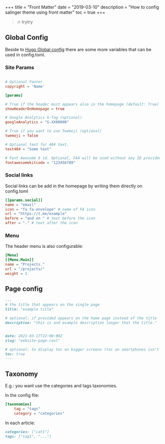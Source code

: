 +++
title = "Front Matter"
date = "2019-03-10"
description = "How to config salinger theme using front matter"
toc = true
+++

> 🔥 trytry

## Global Config  
Beside to [Hugo Global config](https://gohugo.io/content-management/front-matter/) there are some more variables that can be used in config.toml.

### Site Params  

```toml

# Optional Footer
copyright = 'Name'

[params]

# True if the header must appears also in the homepage (default: True)
showHeaderOnHomepage = true

# Google Analytics G-Tag (optional)
googleAnalytics = "G-XX00000"

# True if you want to use Twemoji (optional)
twemoji = false

# Optional text for 404 text.
text404 = "Some text"

# Font Awesome 6 id. Optional, FA4 will be used without any ID provided.
fontawesomekitcode = "123456789"
```

### Social links  

Social links can be add in the homepage by writing them directly on config.toml

```toml
[[params.social]]
name = "email"
icon = "fa fa-envelope" # name of FA icon
url = "https://t.me/example" 
before = "and on " # text before the icon
after = "." # text after the icon
```

### Menu  

The header menu is also configurable:

```toml
[Menu]
[[Menu.Main]]
name = "Projects."
url = "/projects/"
weight = 1
``` 

## Page config  

```markdown
---
# the title that appears on the single page
title: "example title"

# optional: if provided appears on the home page instead of the title
description: "this is and example description longer that the title."


date: 2021-03-17T22:00:00Z
slug: "website-page-cool"

# optional: to display toc on bigger screens (toc on smartphones isn't supported yet)
toc: true
---
```

## Taxonomy  


E.g.: you want use the categories and tags taxonomies.

In the config file:

```toml
[taxonomies]
	tag = "tags"
	category = "categories"
```

In each article:

```markdown
categories: ["cat1"]
tags: ["tag1", "..."]
```